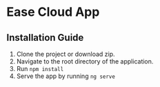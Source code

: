 # Ease Cloud App

## Installation Guide

1. Clone the project or download zip.
2. Navigate to the root directory of the application.
3. Run `npm install`
4. Serve the app by running `ng serve`
